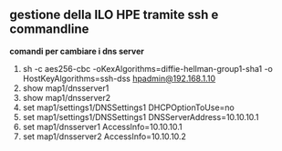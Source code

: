 ## gestione della ILO HPE tramite ssh e commandline

**comandi per cambiare i dns server**

1. sh -c aes256-cbc -oKexAlgorithms=diffie-hellman-group1-sha1 -o HostKeyAlgorithms=ssh-dss hpadmin@192.168.1.10
2. show map1/dnsserver1
3. show map1/dnsserver2
4. set map1/settings1/DNSSettings1 DHCPOptionToUse=no
5. set map1/settings1/DNSSettings1 DNSServerAddress=10.10.10.1
6. set map1/dnsserver1 AccessInfo=10.10.10.1
7. set map1/dnsserver2 AccessInfo=10.10.10.2